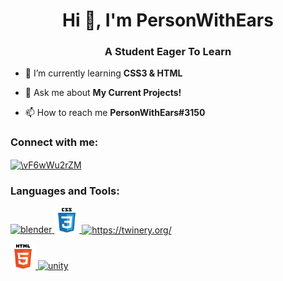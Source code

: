 <h1 align="center">Hi 👋, I'm PersonWithEars</h1>
<h3 align="center">A Student Eager To Learn</h3>

- 🌱 I’m currently learning **CSS3 & HTML** 

- 💬 Ask me about **My Current Projects!**

- 📫 How to reach me **PersonWithEars#3150**

<h3 align="left">Connect with me:</h3>
<p align="left">
<a href="https://discord.gg/\vF6wWu2rZM" target="blank"><img align="center" src="https://raw.githubusercontent.com/rahuldkjain/github-profile-readme-generator/master/src/images/icons/Social/discord.svg" alt="\vF6wWu2rZM" height="30" width="40" /></a>
</p>



<h3 align="left">Languages and Tools:</h3>
<p align="left"> <a href="https://www.blender.org/" target="_blank" rel="noreferrer"> <img src="https://download.blender.org/branding/community/blender_community_badge_white.svg" alt="blender" width="40" height="40"/> </a> <a href="https://www.w3schools.com/css/" target="_blank" rel="noreferrer"> <img src="https://raw.githubusercontent.com/devicons/devicon/master/icons/css3/css3-original-wordmark.svg" alt="css3" width="40" height="40"/> <a href="https://twinery.org/" target="blank"><img align="center" src="https://twinery.org/homepage/img/logo.svg" alt="https://twinery.org/" height="30" width="40" /></a> </p></a> <a href="https://www.w3.org/html/" target="_blank" rel="noreferrer"> <img src="https://raw.githubusercontent.com/devicons/devicon/master/icons/html5/html5-original-wordmark.svg" alt="html5" width="40" height="40"/> </a> <a href="https://unity.com/" target="_blank" rel="noreferrer"> <img src="https://www.vectorlogo.zone/logos/unity3d/unity3d-icon.svg" alt="unity" width="40" height="40"/> </a> </p>

